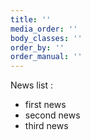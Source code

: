 ```yaml
---
title: ''
media_order: ''
body_classes: ''
order_by: ''
order_manual: ''
---
```


News list : 
- first news
- second news
- third news